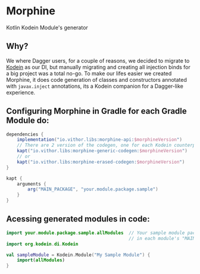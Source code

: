 # Morphine
Kotlin Kodein Module's generator

## Why?
We where Dagger users, for a couple of reasons, we decided to migrate to [Kodein](https://github.com/Kodein-Framework/Kodein-DI) as our DI, but manually migrating and creating all injection binds for a big project was a total no-go. To make our lifes easier we created Morphine, it does code generation of classes and constructors annotated with `javax.inject` annotations, its a Kodein companion for a Dagger-like experience.

## Configuring Morphine in Gradle for each Gradle Module do:

```gradle
dependencies {
    implementation("io.vithor.libs:morphine-api:$morphineVersion")
    // There are 2 version of the codegen, one for each Kodein counterpart
    kapt("io.vithor.libs:morphine-generic-codegen:$morphineVersion")
    // or
    kapt("io.vithor.libs:morphine-erased-codegen:$morphineVersion")
}

kapt {
    arguments {
        arg("MAIN_PACKAGE", "your.module.package.sample")
    }
}
```

## Acessing generated modules in code:
```kotlin
import your.module.package.sample.allModules  // Your sample module package defined earlier 
                                              // in each module's "MAIN_PACKAGE"
import org.kodein.di.Kodein

val sampleModule = Kodein.Module("My Sample Module") {
    import(allModules)
}
```

